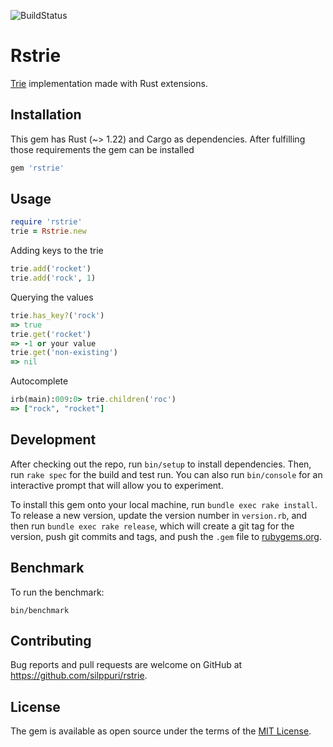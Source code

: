 ![BuildStatus](https://travis-ci.org/silppuri/rstrie.svg?branch=master)

# Rstrie

[Trie](http://wikipedia.org/wiki/Trie) implementation made with Rust extensions.

## Installation

This gem has Rust (~> 1.22) and Cargo as dependencies.
After fulfilling those requirements the gem can be installed

```ruby
gem 'rstrie'
```

## Usage

```rb
require 'rstrie'
trie = Rstrie.new
```

Adding keys to the trie
```rb
trie.add('rocket')
trie.add('rock', 1)
```


Querying the values
```rb
trie.has_key?('rock')
=> true
trie.get('rocket')
=> -1 or your value
trie.get('non-existing')
=> nil
```

Autocomplete
```rb
irb(main):009:0> trie.children('roc')
=> ["rock", "rocket"]
```

## Development

After checking out the repo, run `bin/setup` to install dependencies. Then, run `rake spec` for the build and test run. You can also run `bin/console` for an interactive prompt that will allow you to experiment.

To install this gem onto your local machine, run `bundle exec rake install`. To release a new version, update the version number in `version.rb`, and then run `bundle exec rake release`, which will create a git tag for the version, push git commits and tags, and push the `.gem` file to [rubygems.org](https://rubygems.org).

## Benchmark

To run the benchmark:
```
bin/benchmark
```

## Contributing

Bug reports and pull requests are welcome on GitHub at https://github.com/silppuri/rstrie.

## License

The gem is available as open source under the terms of the [MIT License](https://opensource.org/licenses/MIT).
